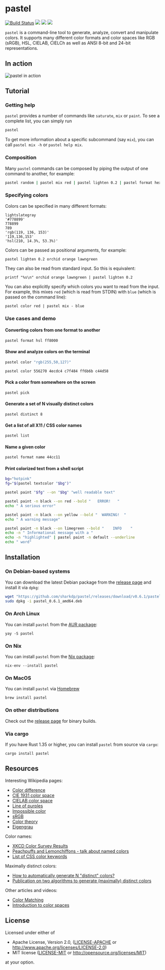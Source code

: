 # pastel

[![Build Status](https://img.shields.io/travis/sharkdp/pastel?style=flat-square)](https://travis-ci.org/sharkdp/pastel)
[![](https://img.shields.io/github/v/release/sharkdp/pastel?colorB=d7a400&style=flat-square)](https://github.com/sharkdp/pastel/releases)
[![](https://img.shields.io/crates/l/pastel.svg?colorB=ff7155&style=flat-square)](https://crates.io/crates/pastel)
[![](https://img.shields.io/crates/v/pastel.svg?colorB=ff69b4&style=flat-square)](https://crates.io/crates/pastel)


`pastel` is a command-line tool to generate, analyze, convert and manipulate colors. It supports many different color formats and color spaces like RGB (sRGB), HSL, CIELAB, CIELCh as well as ANSI 8-bit and 24-bit representations.

## In action

![pastel in action](doc/pastel.gif)

## Tutorial

### Getting help

`pastel` provides a number of commands like `saturate`, `mix` or `paint`. To see a complete list, you can simply run
``` bash
pastel
```
To get more information about a specific subcommand (say `mix`), you can call `pastel mix -h` or `pastel help mix`.

### Composition

Many `pastel` commands can be composed by piping the output of one command to another, for example:
``` bash
pastel random | pastel mix red | pastel lighten 0.2 | pastel format hex
```

### Specifying colors

Colors can be specified in many different formats:
```
lightslategray
'#778899'
778899
789
'rgb(119, 136, 153)'
'119,136,153'
'hsl(210, 14.3%, 53.3%)'
```

Colors can be passed as positional arguments, for example:
```
pastel lighten 0.2 orchid orange lawngreen
```
They can also be read from standard input. So this is equivalent:
```
printf "%s\n" orchid orange lawngreen | pastel lighten 0.2
```
You can also explicitly specify which colors you want to read from the input. For example, this mixes `red` (which is read from STDIN) with `blue` (which is passed on the command line):
```
pastel color red | pastel mix - blue
```

### Use cases and demo

#### Converting colors from one format to another

``` bash
pastel format hsl ff8000
```

#### Show and analyze colors on the terminal

``` bash
pastel color "rgb(255,50,127)"

pastel color 556270 4ecdc4 c7f484 ff6b6b c44d58
```

#### Pick a color from somewhere on the screen

``` bash
pastel pick
```

#### Generate a set of N visually distinct colors

```
pastel distinct 8
```

#### Get a list of all X11 / CSS color names

``` bash
pastel list
```

#### Name a given color

``` bash
pastel format name 44cc11
```

#### Print colorized text from a shell script

``` bash
bg="hotpink"
fg="$(pastel textcolor "$bg")"

pastel paint "$fg" --on "$bg" "well readable text"
```

``` bash
pastel paint -n black --on red --bold "   ERROR!   "
echo " A serious error"

pastel paint -n black --on yellow --bold "  WARNING!  "
echo " A warning message"

pastel paint -n black --on limegreen --bold "    INFO    "
echo -n " Informational message with a "
echo -n "highlighted" | pastel paint -n default --underline
echo " word"
```

## Installation

### On Debian-based systems

You can download the latest Debian package from the [release page](https://github.com/sharkdp/pastel/releases) and install it via `dpkg`:
``` bash
wget "https://github.com/sharkdp/pastel/releases/download/v0.6.1/pastel_0.6.1_amd64.deb"
sudo dpkg -i pastel_0.6.1_amd64.deb
```

### On Arch Linux

You can install `pastel` from the [AUR package](https://aur.archlinux.org/packages/pastel/):
```
yay -S pastel
```

### On Nix

You can install `pastel` from the [Nix package](https://github.com/NixOS/nixpkgs/blob/master/pkgs/applications/misc/pastel/default.nix):
```
nix-env --install pastel
```

### On MacOS

You can install `pastel` via [Homebrew](https://formulae.brew.sh/formula/pastel)
```
brew install pastel
```

### On other distributions

Check out the [release page](https://github.com/sharkdp/pastel/releases) for binary builds.

### Via cargo

If you have Rust 1.35 or higher, you can install `pastel` from source via `cargo`:
```
cargo install pastel
```

## Resources

Interesting Wikipedia pages:

* [Color difference](https://en.wikipedia.org/wiki/Color_difference)
* [CIE 1931 color space](https://en.wikipedia.org/wiki/CIE_1931_color_space)
* [CIELAB color space](https://en.wikipedia.org/wiki/CIELAB_color_space)
* [Line of purples](https://en.wikipedia.org/wiki/Line_of_purples)
* [Impossible color](https://en.wikipedia.org/wiki/Impossible_color)
* [sRGB](https://en.wikipedia.org/wiki/SRGB)
* [Color theory](https://en.wikipedia.org/wiki/Color_theory)
* [Eigengrau](https://en.wikipedia.org/wiki/Eigengrau)

Color names:

* [XKCD Color Survey Results](https://blog.xkcd.com/2010/05/03/color-survey-results/)
* [Peachpuffs and Lemonchiffons - talk about named colors](https://www.youtube.com/watch?v=HmStJQzclHc)
* [List of CSS color keywords](https://www.w3.org/TR/SVG11/types.html#ColorKeywords)

Maximally distinct colors:

* [How to automatically generate N "distinct" colors?](https://stackoverflow.com/q/470690/704831)
* [Publication on two algorithms to generate (maximally) distinct colors](http://citeseerx.ist.psu.edu/viewdoc/summary?doi=10.1.1.65.2790)

Other articles and videos:

* [Color Matching](https://www.youtube.com/watch?v=82ItpxqPP4I)
* [Introduction to color spaces](https://ciechanow.ski/color-spaces/)

## License

Licensed under either of

 * Apache License, Version 2.0, ([LICENSE-APACHE](LICENSE-APACHE) or http://www.apache.org/licenses/LICENSE-2.0)
 * MIT license ([LICENSE-MIT](LICENSE-MIT) or http://opensource.org/licenses/MIT)

at your option.
